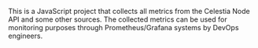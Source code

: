 This is a JavaScript project that collects all metrics from the Celestia Node API and some other sources. The collected metrics can be used for monitoring purposes through Prometheus/Grafana systems by DevOps engineers.
